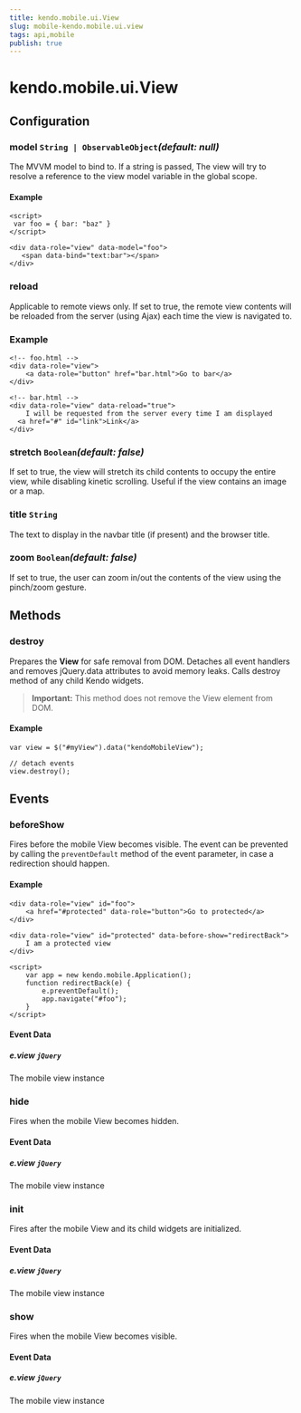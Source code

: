 ```yaml
---
title: kendo.mobile.ui.View
slug: mobile-kendo.mobile.ui.view
tags: api,mobile
publish: true
---
```


# kendo.mobile.ui.View

## Configuration

### model `String | ObservableObject`*(default: null)*

The MVVM model to bind to. If a string is passed, The view will try to resolve a reference to the view model variable in the global scope.

#### Example

    <script>
     var foo = { bar: "baz" }
    </script>

    <div data-role="view" data-model="foo">
       <span data-bind="text:bar"></span>
    </div>

### reload

Applicable to remote views only. If set to true, the remote view contents will be reloaded from the server (using Ajax) each time the view is navigated to.

### Example

    <!-- foo.html -->
    <div data-role="view">
        <a data-role="button" href="bar.html">Go to bar</a>
    </div>

    <!-- bar.html -->
    <div data-role="view" data-reload="true">
        I will be requested from the server every time I am displayed
      <a href="#" id="link">Link</a>
    </div>

### stretch `Boolean`*(default: false)*

If set to true, the view will stretch its child contents to occupy the entire view, while disabling kinetic scrolling.
Useful if the view contains an image or a map.

### title `String`

The text to display in the navbar title (if present) and the browser title.

### zoom `Boolean`*(default: false)*

If set to true, the user can zoom in/out the contents of the view using the pinch/zoom gesture.

## Methods

### destroy
Prepares the **View** for safe removal from DOM. Detaches all event handlers and removes jQuery.data attributes to avoid memory leaks. Calls destroy method of any child Kendo widgets.

> **Important:** This method does not remove the View element from DOM.

#### Example

    var view = $("#myView").data("kendoMobileView");

    // detach events
    view.destroy();

## Events

### beforeShow

Fires before the mobile View becomes visible. The event can be prevented by calling the `preventDefault` method of the event parameter, in case a redirection should happen.

#### Example

    <div data-role="view" id="foo">
        <a href="#protected" data-role="button">Go to protected</a>
    </div>

    <div data-role="view" id="protected" data-before-show="redirectBack">
        I am a protected view
    </div>

    <script>
        var app = new kendo.mobile.Application();
        function redirectBack(e) {
            e.preventDefault();
            app.navigate("#foo");
        }
    </script>

#### Event Data

##### e.view `jQuery`

The mobile view instance

### hide

Fires when the mobile View becomes hidden.

#### Event Data

##### e.view `jQuery`

The mobile view instance

### init

Fires after the mobile View and its child widgets are initialized.

#### Event Data

##### e.view `jQuery`

The mobile view instance

### show

Fires when the mobile View becomes visible.

#### Event Data

##### e.view `jQuery`

The mobile view instance
